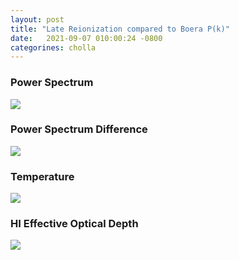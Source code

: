 ```yaml
---
layout: post
title: "Late Reionization compared to Boera P(k)"
date:   2021-09-07 010:00:24 -0800
categorines: cholla
---
```




### Power Spectrum


<img src="{{ site.url }}assets/images/flux_ps_zreion5p4.png"> 



### Power Spectrum Difference



<img src="{{ site.url }}assets/images/flux_ps_difference_zreion5p4.png"> 


### Temperature


<img src="{{ site.url }}assets/images/fig_T0_fit_to_boera_zreion5p4.png"> 



### HI Effective Optical Depth


<img src="{{ site.url }}assets/images/fig_tau_HI_fit_to_boera_zreion5p4.png">

